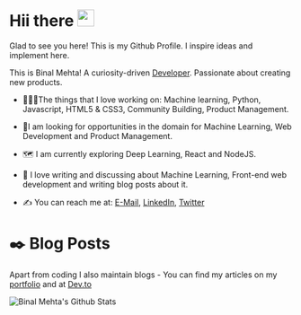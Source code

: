 # Hii there <img src="https://raw.githubusercontent.com/MartinHeinz/MartinHeinz/master/wave.gif" width="30px">
Glad to see you here! This is my Github Profile. I inspire ideas and implement here.

This is Binal Mehta! A curiosity-driven [Developer](https://binal-mehta-portfolio-web.netlify.app/). Passionate about creating new products.

* 🧑‍🤝‍🧑The things that I love working on: Machine learning, Python, Javascript, HTML5 & CSS3, Community Building, Product Management.

* 🤝I am looking for opportunities in the domain for Machine Learning, Web Development and Product Management.

* 🗺️ I am currently exploring Deep Learning, React and NodeJS.

* 💬 I love writing and discussing about Machine Learning, Front-end web development and writing blog posts about it.

* ✍️ You can reach me at: [E-Mail](binalmehta354@gmail.com), [LinkedIn](https://www.linkedin.com/in/binalmehta/), [Twitter](https://twitter.com/MehtaBinal277)

# ✒️ Blog Posts
Apart from coding I also maintain blogs - You can find my articles on my [portfolio](https://binal-mehta-portfolio-web.netlify.app/) and at [Dev.to](https://dev.to/binalmehta)


![Binal Mehta's Github Stats](https://github-readme-stats.vercel.app/api?username=BinalMehta&show_icons=true&theme=dark)
